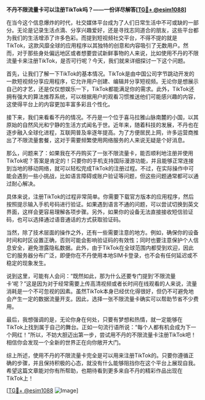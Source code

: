 **不丹不限流量卡可以注册TikTok吗？——一份详尽解答[[TG💪+ @esim1088](https://t.me/s/esim1088)]**

在当今这个信息爆炸的时代，社交媒体平台成为了人们日常生活中不可或缺的一部分。无论是记录生活点滴、分享兴趣爱好，还是寻找志同道合的朋友，这些平台都为我们的生活增添了许多色彩。而提到短视频社交平台，不得不提的就是TikTok，这款风靡全球的应用程序以其独特的创意和内容吸引了无数用户。然而，对于那些身处偏远地区或者想要尝试新鲜事物的人来说，比如使用不丹的不限流量卡来注册TikTok，是否可行呢？今天，我们就来详细探讨一下这个问题。

首先，让我们了解一下TikTok的基本情况。TikTok是由中国公司字节跳动开发的一款短视频分享应用程序，它允许用户创建、编辑并分享短视频。无论你是想展示自己的才艺，还是仅仅想娱乐一下，TikTok都能满足你的需求。此外，TikTok还拥有强大的算法推荐系统，可以根据用户的观看习惯推送他们可能感兴趣的内容，这使得平台上的内容更加丰富多彩且个性化。

接下来，我们来看看不丹的情况。不丹是一个位于喜马拉雅山脉南麓的小国，以其原始的自然风光和宁静的生活方式闻名于世。近年来，随着科技的发展，不丹也在逐步融入全球化进程，互联网普及率逐年提高。为了方便居民上网，许多运营商推出了不限流量套餐，这对于需要频繁使用网络服务的人来说无疑是个好消息。

那么，问题来了：如果我在不丹购买了一张不限流量卡，能否顺利地注册并使用TikTok呢？答案是肯定的！只要你的手机支持国际漫游功能，并且能够正常连接到当地的移动网络，就可以轻松完成TikTok的注册过程。不过，在实际操作中可能会遇到一些小挑战，比如语言障碍或账户验证等问题，但这些问题通常都可以通过耐心解决。

具体来说，注册TikTok的过程非常简单。你需要下载官方版本的应用程序，然后按照提示输入手机号码进行验证。如果遇到语言不通的问题，可以尝试切换到英文界面，这样会更容易理解各项步骤。另外，如果你的设备无法直接接收短信验证码，也可以选择通过语音通话的方式获取验证码。

当然，除了技术层面的操作之外，还有一些需要注意的地方。例如，确保你的设备时间和时区设置正确，否则可能会影响验证码的有效性；同时也要注意保护个人信息安全，避免泄露隐私数据。此外，由于TikTok在全球范围内都受到欢迎，因此它的服务器分布广泛，即便你在不丹使用本地SIM卡登录，也不会有任何延迟或不稳定的现象发生。

说到这里，可能有人会问：“既然如此，那为什么还要专门提到‘不限流量卡’呢？”这是因为对于经常需要上传高清视频或者长时间在线观看的人来说，流量消耗是一个不可忽视的因素。虽然TikTok本身已经优化得很好，但仍不可避免地会产生一定的数据流量开支。因此，选择一张不限流量卡确实可以帮助节省不少费用。

最后，我想强调的是，无论你身在何处，只要有梦想和热情，就一定能够在TikTok上找到属于自己的舞台。正如一句流行语所说：“每个人都有机会成为下一个网红！”所以，不妨大胆迈出第一步，尝试用不丹的不限流量卡注册TikTok吧！相信你会发现一个全新的世界正在向你敞开大门。

综上所述，使用不丹的不限流量卡完全是可以用来注册TikTok的。只要你遵循正确的步骤，并且保持积极的心态，就没有什么能够阻挡你在这个平台上展现自我。希望这篇文章能对你有所帮助，也期待看到更多来自不丹的精彩作品出现在TikTok上！

[[TG💪+ @esim1088](https://t.me/s/esim1088) ![Image](https://i.postimg.cc/4NQfJmqS/Snipaste-2025-05-13-00-14-12.png)]